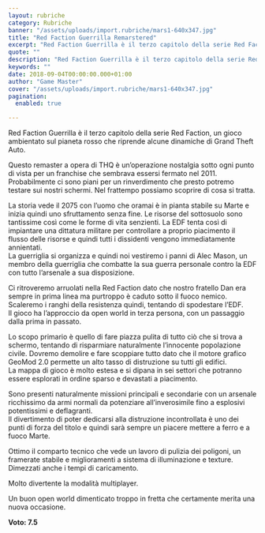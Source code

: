 ```yaml
---
layout: rubriche
category: Rubriche
banner: "/assets/uploads/import.rubriche/mars1-640x347.jpg"
title: "Red Faction Guerrilla Remarstered"
excerpt: "Red Faction Guerrilla è il terzo capitolo della serie Red Faction, un gioco ambientato sul pianeta rosso che riprende alcune dinamiche di Grand Theft Auto. Questo remaster a opera di THQ è un’operazione nostalgia sotto ogni punto di vista per un franchise che sembrava essersi fermato nel 2011. Probabilmente ci sono piani per un rinverdimento [&hellip"
quote: ""
description: "Red Faction Guerrilla è il terzo capitolo della serie Red Faction, un gioco ambientato sul pianeta rosso che riprende alcune dinamiche di Grand Theft Auto. Questo remaster a opera di THQ è un’operazione nostalgia sotto ogni punto di vista per un franchise che sembrava essersi fermato nel 2011. Probabilmente ci sono piani per un rinverdimento [&hellip"
keywords: ""
date: 2018-09-04T00:00:00.000+01:00
author: "Game Master"
cover: "/assets/uploads/import.rubriche/mars1-640x347.jpg"
pagination:
  enabled: true

---
```


  
Red Faction Guerrilla è il terzo capitolo della serie Red Faction, un gioco ambientato sul pianeta rosso che riprende alcune dinamiche di Grand Theft Auto.

Questo remaster a opera di THQ è un’operazione nostalgia sotto ogni punto di vista per un franchise che sembrava essersi fermato nel 2011\. Probabilmente ci sono piani per un rinverdimento che presto potremo testare sui nostri schermi. Nel frattempo possiamo scoprire di cosa si tratta.

La storia vede il 2075 con l’uomo che oramai è in pianta stabile su Marte e inizia quindi uno sfruttamento senza fine. Le risorse del sottosuolo sono tantissime così come le forme di vita senzienti. La EDF tenta così di impiantare una dittatura militare per controllare a proprio piacimento il flusso delle risorse e quindi tutti i dissidenti vengono immediatamente annientati.  
La guerriglia si organizza e quindi noi vestiremo i panni di Alec Mason, un membro della guerriglia che combatte la sua guerra personale contro la EDF con tutto l’arsenale a sua disposizione.

Ci ritroveremo arruolati nella Red Faction dato che nostro fratello Dan era sempre in prima linea ma purtroppo è caduto sotto il fuoco nemico. Scaleremo i ranghi della resistenza quindi, tentando di spodestare l’EDF.  
Il gioco ha l’approccio da open world in terza persona, con un passaggio dalla prima in passato.

Lo scopo primario è quello di fare piazza pulita di tutto ciò che si trova a schermo, tentando di risparmiare naturalmente l’innocente popolazione civile. Dovremo demolire e fare scoppiare tutto dato che il motore grafico GeoMod 2.0 permette un alto tasso di distruzione su tutti gli edifici.  
La mappa di gioco è molto estesa e si dipana in sei settori che potranno essere esplorati in ordine sparso e devastati a piacimento.

Sono presenti naturalmente missioni principali e secondarie con un arsenale ricchissimo da armi normali da potenziare all’inverosimile fino a esplosivi potentissimi e deflagranti.  
Il divertimento di poter dedicarsi alla distruzione incontrollata è uno dei punti di forza del titolo e quindi sarà sempre un piacere mettere a ferro e a fuoco Marte.

Ottimo il comparto tecnico che vede un lavoro di pulizia dei poligoni, un framerate stabile e miglioramenti a sistema di illuminazione e texture. Dimezzati anche i tempi di caricamento.

Molto divertente la modalità multiplayer.

Un buon open world dimenticato troppo in fretta che certamente merita una nuova occasione.

**Voto: 7.5**
